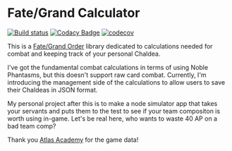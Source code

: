 # Fate/Grand Calculator

[![Build status](https://ci.appveyor.com/api/projects/status/3jts4txmav94m4oe/branch/master?svg=true)](https://ci.appveyor.com/project/SimpleSandman/fategrandcalculator/branch/master) [![Codacy Badge](https://app.codacy.com/project/badge/Grade/535505fb18fe46138852d31e71b97086)](https://www.codacy.com/gh/SimpleSandman/FateGrandCalculator/dashboard?utm_source=github.com&amp;utm_medium=referral&amp;utm_content=SimpleSandman/FateGrandCalculator&amp;utm_campaign=Badge_Grade) [![codecov](https://codecov.io/gh/SimpleSandman/FateGrandCalculator/branch/master/graph/badge.svg)](https://codecov.io/gh/SimpleSandman/FateGrandCalculator)

This is a [Fate/Grand Order](https://fate-go.us/) library dedicated to calculations needed for combat and keeping track of your personal Chaldea.

I've got the fundamental combat calculations in terms of using Noble Phantasms, but this doesn't support raw card combat. Currently, I'm introducing the management side of the calculations to allow users to save their Chaldeas in JSON format.

My personal project after this is to make a node simulator app that takes your servants and puts them to the test to see if your team compositon is worth using in-game. Let's be real here, who wants to waste 40 AP on a bad team comp?

Thank you [Atlas Academy](https://apps.atlasacademy.io/db/) for the game data!
